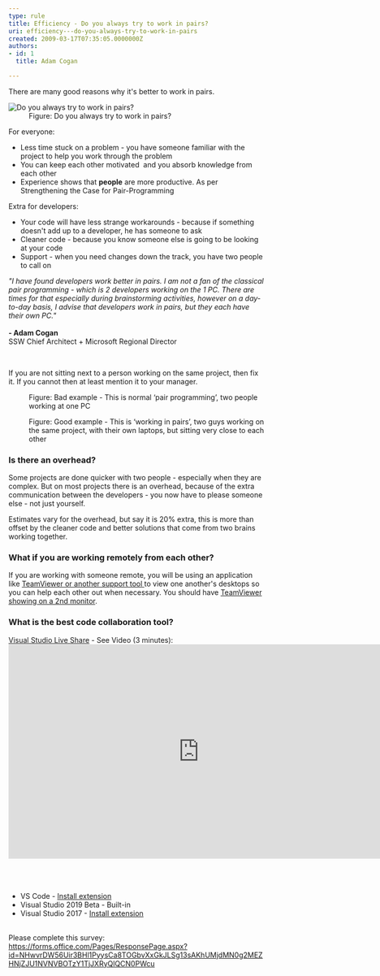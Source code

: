 ```yaml
---
type: rule
title: Efficiency - Do you always try to work in pairs?
uri: efficiency---do-you-always-try-to-work-in-pairs
created: 2009-03-17T07:35:05.0000000Z
authors:
- id: 1
  title: Adam Cogan

---
```




<span class='intro'> ​​​​There are many good reasons why it's better to work in pairs. 
<br> </span>

<dl class="image"><dt> 
      <img class="ms-rteCustom-ImageArea" alt="Do you always try to work in pairs?" src="/PublishingImages/ProjectManagement_PairProgramming_Luge.jpg" />​</dt><dd>Figure&#58; Do you always try to work in pairs?<br></dd></dl><p>For everyone&#58;</p><ul><li>Less time stuck on a problem - you have someone familiar with the project to help you work through the problem</li><li>You can keep each other motivated&#160;&#160;and you absorb knowledge from each other<br></li><li>Experience shows that 
      <b>people</b> are more productive. As per​ <a>Strengthening the Case for Pair-Programming</a></li></ul><p>Extra for d​evelopers&#58;<br></p><ul><li>Your code will have less strange workarounds - because if something doesn't add up to a developer, he has someone to ask </li><li>Cleaner code - because you know someone else is going to be looking at your code </li><li>Support - when you need changes down the track, you have&#160;two people to call on </li></ul><p class="ssw15-rteElement-Reference">
   <em>&quot;I have found developers work better in pairs. I am not a fan of the classical pair programming - which is 2 developers working on the 1 PC. There are times for that especially during brainstorming activities, however on a day-to-day basis, I advise that developers work in pairs, but they each have their own PC.&quot;</em><br><br><b>- Adam Cogan​</b><br>SSW Chief Architect + Microsoft Regional Director<br></p><p>
   <br>
</p><p>If you are not sitting next to a person working on the same project, then fix it. If you cannot then at least mention it to your manager.</p><dl class="badImage"><dt> 
      <img src="/PublishingImages/PairProgramming01.jpg" alt="" /> 
   </dt><dd>Figure&#58; Bad example -&#160;This is normal ‘pair programming’,&#160;two people working at one PC</dd></dl><dl class="goodImage"><dt> 
      <img src="/PublishingImages/PairProgramming02_Small.jpg" alt="" /> 
   </dt><dd>Figure&#58; Good example -&#160;This is ‘working in pairs’, two&#160;guys working on the same project, with their own laptops, but sitting very close to each other</dd></dl><h3 class="ssw15-rteElement-H3"> Is there an overhead?</h3><p>Some projects are done quicker with&#160;two people - especially when they are complex. But on most projects there is an overhead, because of the extra communication between the developers - you now have to please someone else - not just yourself. </p><p>Estimates vary for the overhead, but say it is 20% extra, this&#160;is more than offset by the cleaner code and better solutions that come from two brains working together.</p><h3 class="ssw15-rteElement-H3"> What if you are working remotely from each other?</h3><p>If you are working with someone remote, you will be using an application like 
   <a href="/_layouts/15/FIXUPREDIRECT.ASPX?WebId=3dfc0e07-e23a-4cbb-aac2-e778b71166a2&amp;TermSetId=07da3ddf-0924-4cd2-a6d4-a4809ae20160&amp;TermId=f5be979b-fa7e-4bad-8a47-60fccd308df6" shape="rect">TeamViewer or another support tool&#160;</a>to view one another's desktops so you can help each other out when necessary. You should have 
   <a href="/_layouts/15/FIXUPREDIRECT.ASPX?WebId=3dfc0e07-e23a-4cbb-aac2-e778b71166a2&amp;TermSetId=07da3ddf-0924-4cd2-a6d4-a4809ae20160&amp;TermId=c5320def-3f58-48ef-8ffd-06a64e1d34f6" shape="rect">TeamViewer showing on a 2nd monitor</a>.<br></p><h3 class="ssw15-rteElement-H3">What is the best code collaboration tool?</h3>
<a href="https&#58;//visualstudio.microsoft.com/services/live-share/">Visual Studio Live Share</a>&#160;-&#160;See Video&#160;(3 minutes)&#58;
<div><div class="ms-rtestate-read ms-rte-embedcode ms-rte-embedil ms-rtestate-notify">
      <iframe width="750" height="422" src="https&#58;//www.youtube.com/embed/xwVQlFFre6Q" frameborder="0"></iframe>&#160;</div>
   <br>
   <div>
      <br>
   </div><div><ul><li>VS Code -&#160;<a href="https&#58;//marketplace.visualstudio.com/items?itemName=MS-vsliveshare.vsliveshare">Install extension</a>&#160;<br></li><li>Visual Studio 2019 Beta -&#160;Built-in<br></li><li>Visual Studio 2017 - 
            <a href="https&#58;//marketplace.visualstudio.com/items?itemName=MS-vsliveshare.vsls-vs">Install extension</a>​<br></li></ul><div><br></div><div>Please complete this survey&#58;<br></div><div><a href="https&#58;//forms.office.com/Pages/ResponsePage.aspx?id=NHwvrDW56Uir3BHl1PyysCa8TOGbvXxGkJLSg13sAKhUMjdMN0g2MEZHNjZJU1NVNVBOTzY1TjJXRyQlQCN0PWcu" target="_blank">https&#58;//forms.office.com/Pages/ResponsePage.aspx?id=NHwvrDW56Uir3BHl1PyysCa8TOGbvXxGkJLSg13sAKhUMjdMN0g2MEZHNjZJU1NVNVBOTzY1TjJXRyQlQCN0PWcu<br></a><br></div></div></div>


